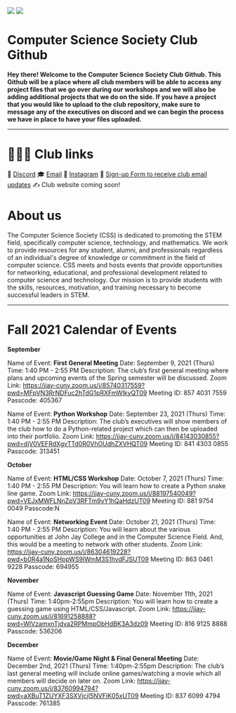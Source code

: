 ![](https://i.imgur.com/Skpz7Ag.png)                   ![](https://i.imgur.com/zJpBVKn.png)

# Computer Science Society Club Github

**Hey there! Welcome to the Computer Science Society Club Github.
This Github will be a place where all club members will be able to access any project files that we go over during our workshops and we will also be adding additional projects that we do on the side. If you have a project that you would like to upload to the club repository, make sure to message any of the executives on discord and we can begin the process we have in place to have your files uploaded.**



---


# 👨🏻‍💻  Club links
🤔   [Discord](https://discord.gg/fJZKErEnPa)
🎓   [Email](computersocjjay@gmail.com)
💼   [Instagram](https://www.instagram.com/jjccomputerscience/)
🌱   [Sign-up Form to receive club email updates](https://docs.google.com/forms/d/e/1FAIpQLSefHY3t8HakF0VvY5jLKppv0XIaU7a0ZdfbTkSHzs1ObCSgsA/viewform)
✍️   Club website coming soon!

# About us

The Computer Science Society (CSS) is dedicated to promoting the STEM field, specifically computer science, technology, and mathematics. We work to provide resources for any student, alumni, and professionals regardless of an individual's degree of knowledge or commitment in the field of computer science. CSS meets and hosts events that provide opportunities for networking, educational, and professional development related to computer science and technology. Our mission is to provide students with the skills, resources, motivation, and training necessary to become successful leaders in STEM.



---


# Fall 2021 Calendar of Events

**September**

Name of Event: **First General Meeting**
Date: September 9, 2021 (Thurs)
Time: 1:40 PM - 2:55 PM
Description: The club’s first general meeting where plans and upcoming events of the Spring semester will be discussed.
Zoom Link: 
https://jjay-cuny.zoom.us/j/85740317559?pwd=MFpVN3RrNDFuc2hTdG1pRXFmWlkyQT09
      Meeting ID: 857 4031 7559
                  Passcode: 405367


Name of Event: **Python Workshop**
Date: September 23, 2021 (Thurs)
Time: 1:40 PM - 2:55 PM
Description: The club’s executives will show members of the club how to do a Python-related project which can then be uploaded into their portfolio.
Zoom Link: 
https://jjay-cuny.zoom.us/j/84143030855?pwd=djV0VEFRdXgvTTd0R0VhOUdhZXVHQT09
      Meeting ID: 841 4303 0855
     Passcode: 313451
 
**October**

Name of Event: **HTML/CSS Workshop**
Date: October 7, 2021 (Thurs)
Time: 1:40 PM - 2:55 PM
Description: You will learn how to create a Python snake line game.
Zoom Link: 
https://jjay-cuny.zoom.us/j/88197540049?pwd=VEJxMWFLNnZpV3RFTm9vY1hQaHdzUT09
Meeting ID: 881 9754 0049
                 Passcode:N




Name of Event: **Networking Event**
Date: October 21, 2021 (Thurs)
Time: 1:40 PM - 2:55 PM
Description: You will learn about the various opportunities at John Jay College and in the Computer Science Field. And, this would be a meeting to network with other students.
Zoom Link: 
https://jjay-cuny.zoom.us/j/86304619228?pwd=b0R4a1NoSHppWS9lWmM3S1hvdFJSUT09
      Meeting ID: 863 0461 9228
      Passcode: 694955



**November**

Name of Event: **Javascript Guessing Game**
Date: November 11th, 2021 (Thurs)
Time: 1:40pm-2:55pm
Description: You will learn how to create a guessing game using HTML/CSS/Javascript.
Zoom Link: 
https://jjay-cuny.zoom.us/j/81691258888?pwd=WlVzamxnTjdva2RPMmpObHdBK3A3dz09
                    Meeting ID: 816 9125 8888
                  Passcode: 536206



**December**

Name of Event: **Movie/Game Night & Final General Meeting**
Date: December 2nd, 2021 (Thurs)
Time: 1:40pm-2:55pm
Description: The club’s last general meeting will include online games/watching a movie which all members will decide on later on.
Zoom Link: 
https://jjay-cuny.zoom.us/j/83760994794?pwd=aXBuT1ZUYXF3SXVjcjI5NVFlK05xUT09
Meeting ID: 837 6099 4794
      Passcode: 761385

